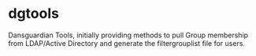 dgtools
=======

Dansguardian Tools, initially providing methods to pull Group membership from LDAP/Active Directory and generate the filtergrouplist file for users.
